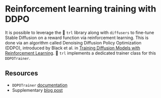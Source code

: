 <!--Copyright 2023 The HuggingFace Team. All rights reserved.

Licensed under the Apache License, Version 2.0 (the "License"); you may not use this file except in compliance with
the License. You may obtain a copy of the License at

http://www.apache.org/licenses/LICENSE-2.0

Unless required by applicable law or agreed to in writing, software distributed under the License is distributed on
an "AS IS" BASIS, WITHOUT WARRANTIES OR CONDITIONS OF ANY KIND, either express or implied. See the License for the
specific language governing permissions and limitations under the License.
-->

# Reinforcement learning training with DDPO

It is possible to leverage the 🤗 `trl` library along with `diffusers` to fine-tune Stable Diffusion on a reward function via reinforcement learning. This is done via an algorithm called Denoising Diffusion Policy Optimization (DDPO), introduced by Black et al. in [Training Diffusion Models with Reinforcement Learning](https://arxiv.org/abs/2305.13301). 🤗 `trl` implements a dedicated trainer class for this `DDPOTrainer`.

## Resources

* `DDPOTrainer` [documentation](https://huggingface.co/docs/trl/ddpo_trainer)
* Supplementary [blog post](https://huggingface.co/blog/trl-ddpo)